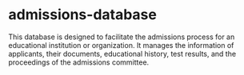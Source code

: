 # admissions-database
This database is designed to facilitate the admissions process for an educational institution or organization. It manages the information of applicants, their documents, educational history, test results, and the proceedings of the admissions committee.
